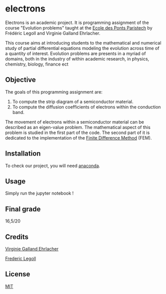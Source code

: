 # electrons

Electrons is an academic project. It is programming assignment of the course "Evolution problems" taught at the [Ecole des Ponts Paristech](https://www.ecoledesponts.fr/) by Frédéric Legoll and Virginie Galland Ehrlacher.


This course aims at introducing students to the mathematical and numerical study of partial differential equations modeling the evolution across time of a quantity of interest. Evolution problems are presents in a myriad of domains, both in the industry of within academic research, in  physics, chemistry, biology, finance ect


## Objective
The goals of this programming assignment are:
1. To compute the strip diagram of a semiconductor material.
2. To compute the diffusion coefficients of electrons within the conduction band.

The movement of electrons within a semiconductor material can be described as an eigen-value problem. The mathematical aspect of this problem is studied in the first part of the code. The second part of it is dedicated to the implementation of the [Finite Difference Method](https://en.wikipedia.org/wiki/Finite_difference_method) (FEM).
## Installation

To check our project, you will need [anaconda](https://docs.anaconda.com/anaconda/install/index.html).

## Usage 
Simply run the jupyter notebook !

## Final grade
16,5/20

## Credits 
[Virginie Galland Ehrlacher](https://team.inria.fr/matherials/team-members/virginie-ehrlacher-galland/)

[Frederic Legoll](http://cermics.enpc.fr/~legoll/)

## License
[MIT](https://choosealicense.com/licenses/mit/)

